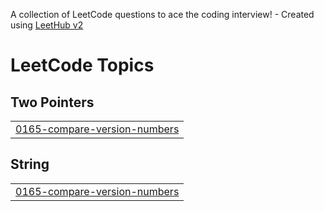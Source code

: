 A collection of LeetCode questions to ace the coding interview! - Created using [LeetHub v2](https://github.com/arunbhardwaj/LeetHub-2.0)
<!---LeetCode Topics Start-->
# LeetCode Topics
## Two Pointers
|  |
| ------- |
| [0165-compare-version-numbers](https://github.com/hariprasanth-05/Leet_problems/tree/master/0165-compare-version-numbers) |
## String
|  |
| ------- |
| [0165-compare-version-numbers](https://github.com/hariprasanth-05/Leet_problems/tree/master/0165-compare-version-numbers) |
<!---LeetCode Topics End-->